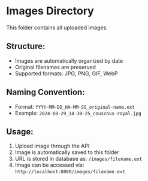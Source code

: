 # Images Directory

This folder contains all uploaded images.

## Structure:
- Images are automatically organized by date
- Original filenames are preserved
- Supported formats: JPG, PNG, GIF, WebP

## Naming Convention:
- Format: `YYYY-MM-DD_HH-MM-SS_original-name.ext`
- Example: `2024-08-29_14-30-25_couscous-royal.jpg`

## Usage:
1. Upload image through the API
2. Image is automatically saved to this folder
3. URL is stored in database as: `/images/filename.ext`
4. Image can be accessed via: `http://localhost:8080/images/filename.ext`

